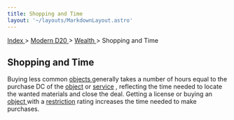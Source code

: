 ```yaml
---
title: Shopping and Time
layout: '~/layouts/MarkdownLayout.astro'
---
```


[ Index ](/) > [ Modern D20 ](/modern.d20.srd) > [ Wealth ](/modern.d20.srd/wealth) > Shopping and Time

##  Shopping and Time

Buying less common [ objects ](/modern.d20.srd/equipment/equipment.general)
generally takes a number of hours equal to the purchase DC of the [ object](/modern.d20.srd/equipment/equipment.general) or [ service](/modern.d20.srd/equipment/services) , reflecting the time needed to locate
the wanted materials and close the deal. Getting a license or buying an [object ](/modern.d20.srd/equipment/equipment.general) with a [ restriction](/modern.d20.srd/equipment/restricted.objects) rating increases the time
needed to make purchases.

